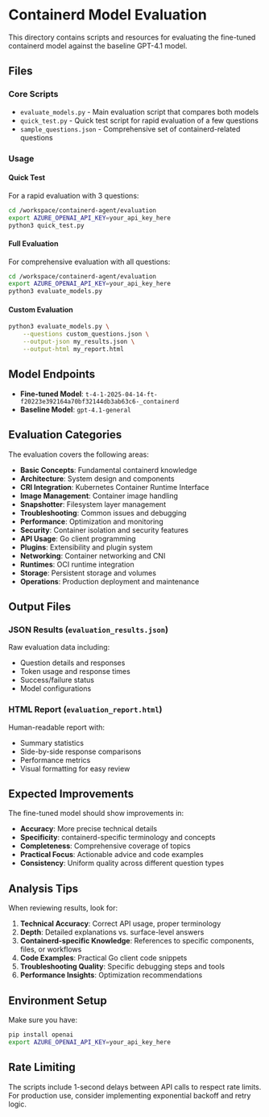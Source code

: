 # Containerd Model Evaluation

This directory contains scripts and resources for evaluating the fine-tuned containerd model against the baseline GPT-4.1 model.

## Files

### Core Scripts
- `evaluate_models.py` - Main evaluation script that compares both models
- `quick_test.py` - Quick test script for rapid evaluation of a few questions
- `sample_questions.json` - Comprehensive set of containerd-related questions

### Usage

#### Quick Test
For a rapid evaluation with 3 questions:
```bash
cd /workspace/containerd-agent/evaluation
export AZURE_OPENAI_API_KEY=your_api_key_here
python3 quick_test.py
```

#### Full Evaluation
For comprehensive evaluation with all questions:
```bash
cd /workspace/containerd-agent/evaluation
export AZURE_OPENAI_API_KEY=your_api_key_here
python3 evaluate_models.py
```

#### Custom Evaluation
```bash
python3 evaluate_models.py \
    --questions custom_questions.json \
    --output-json my_results.json \
    --output-html my_report.html
```

## Model Endpoints

- **Fine-tuned Model**: `t-4-1-2025-04-14-ft-f20223e392164a70bf32144db3ab63c6-_containerd`
- **Baseline Model**: `gpt-4.1-general`

## Evaluation Categories

The evaluation covers the following areas:
- **Basic Concepts**: Fundamental containerd knowledge
- **Architecture**: System design and components
- **CRI Integration**: Kubernetes Container Runtime Interface
- **Image Management**: Container image handling
- **Snapshotter**: Filesystem layer management
- **Troubleshooting**: Common issues and debugging
- **Performance**: Optimization and monitoring
- **Security**: Container isolation and security features
- **API Usage**: Go client programming
- **Plugins**: Extensibility and plugin system
- **Networking**: Container networking and CNI
- **Runtimes**: OCI runtime integration
- **Storage**: Persistent storage and volumes
- **Operations**: Production deployment and maintenance

## Output Files

### JSON Results (`evaluation_results.json`)
Raw evaluation data including:
- Question details and responses
- Token usage and response times
- Success/failure status
- Model configurations

### HTML Report (`evaluation_report.html`)
Human-readable report with:
- Summary statistics
- Side-by-side response comparisons
- Performance metrics
- Visual formatting for easy review

## Expected Improvements

The fine-tuned model should show improvements in:
- **Accuracy**: More precise technical details
- **Specificity**: containerd-specific terminology and concepts
- **Completeness**: Comprehensive coverage of topics
- **Practical Focus**: Actionable advice and code examples
- **Consistency**: Uniform quality across different question types

## Analysis Tips

When reviewing results, look for:
1. **Technical Accuracy**: Correct API usage, proper terminology
2. **Depth**: Detailed explanations vs. surface-level answers
3. **Containerd-specific Knowledge**: References to specific components, files, or workflows
4. **Code Examples**: Practical Go client code snippets
5. **Troubleshooting Quality**: Specific debugging steps and tools
6. **Performance Insights**: Optimization recommendations

## Environment Setup

Make sure you have:
```bash
pip install openai
export AZURE_OPENAI_API_KEY=your_api_key_here
```

## Rate Limiting

The scripts include 1-second delays between API calls to respect rate limits. For production use, consider implementing exponential backoff and retry logic.
